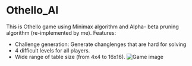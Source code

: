 # Othello_AI
This is Othello game using Minimax algorithm and Alpha- beta pruning algorithm (re-implemented by me). 
Features:
- Challenge generation: Generate changlenges that are hard for solving
- 4 difficult levels for all players.
- Wide range of table size (from 4x4 to 16x16).
![Game image](https://imgur.com/a/oLT3ADK)

